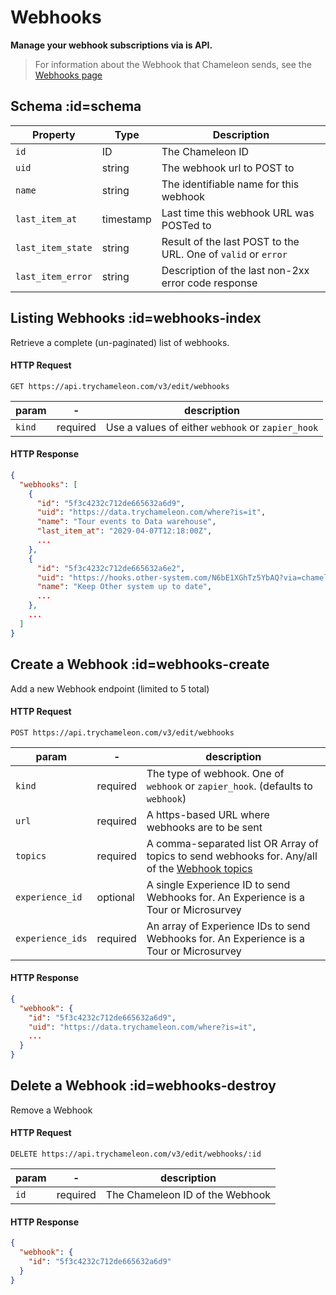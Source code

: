 # Webhooks

**Manage your webhook subscriptions via is API.**

> For information about the Webhook that Chameleon sends, see the [Webhooks page](webhooks/overview.md)


## Schema :id=schema

| Property | Type | Description |
| --- | --- | --- |
| `id` | ID | The Chameleon ID |
| `uid` | string | The webhook url to POST to |
| `name` | string | The identifiable name for this webhook |
| `last_item_at` | timestamp | Last time this webhook URL was POSTed to |
| `last_item_state` | string | Result of the last POST to the URL. One of `valid` or `error` |
| `last_item_error` | string | Description of the last non-2xx error code response |


## Listing Webhooks :id=webhooks-index

Retrieve a complete (un-paginated) list of webhooks.

#### HTTP Request

```
GET https://api.trychameleon.com/v3/edit/webhooks
```

| param  | -        | description                                                  |
| ------ | -------- | ------------------------------------------------------------ |
| `kind`        | required | Use a values of either `webhook` or `zapier_hook`                     |


#### HTTP Response

```json
{
  "webhooks": [
    {
      "id": "5f3c4232c712de665632a6d9",
      "uid": "https://data.trychameleon.com/where?is=it",
      "name": "Tour events to Data warehouse",
      "last_item_at": "2029-04-07T12:18:00Z",
      ...
    },
    {
      "id": "5f3c4232c712de665632a6e2",
      "uid": "https://hooks.other-system.com/N6bE1XGhTz5YbAQ?via=chameleon",
      "name": "Keep Other system up to date",
      ...
    },
    ...
  ]
}
```


## Create a Webhook :id=webhooks-create

Add a new Webhook endpoint (limited to 5 total)

#### HTTP Request

```
POST https://api.trychameleon.com/v3/edit/webhooks
```

| param  | -        | description                                                  |
| ------ | -------- | ------------------------------------------------------------ |
| `kind`  | required | The type of webhook. One of `webhook` or `zapier_hook`. (defaults to `webhook`) |
| `url`  | required | A https-based URL where webhooks are to be sent              |
| `topics` | required | A comma-separated list OR Array of topics to send webhooks for. Any/all of the [Webhook topics](webhooks/overview.md?id=topics)             |
| `experience_id` | optional | A single Experience ID to send Webhooks for. An Experience is a Tour or Microsurvey |
| `experience_ids` | required | An array of Experience IDs to send Webhooks for. An Experience is a Tour or Microsurvey |


#### HTTP Response

```json
{
  "webhook": {
    "id": "5f3c4232c712de665632a6d9",
    "uid": "https://data.trychameleon.com/where?is=it",
    ...
  }
}
```


## Delete a Webhook :id=webhooks-destroy

Remove a Webhook

#### HTTP Request

```
DELETE https://api.trychameleon.com/v3/edit/webhooks/:id
```

| param  | -        | description                                                  |
| ------ | -------- | ------------------------------------------------------------ |
| `id`  | required | The Chameleon ID of the Webhook |


#### HTTP Response

```json
{
  "webhook": {
    "id": "5f3c4232c712de665632a6d9"
  }
}
```

